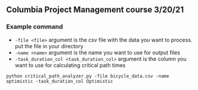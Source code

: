 ## Columbia Project Management course 3/20/21


### Example command

* ``-file <file>`` argument is the csv file with the data you want to process. put the file in your directory
* ``-name <name>`` argument is the name you want to use for output files
* ``-task_duration_col <task_duration_col>`` argument is the column you want to use for calculating critical path times


```python critical_path_analyzer.py -file bicycle_data.csv -name optimistic -task_duration_col Optimistic```
